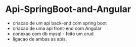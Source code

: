 # Api-SpringBoot-and-Angular
- criacao de um api back-end com spring boot
- criacao de uma api front-end com Angular
- conexao com db mysql - feito um crud
- ligacao de ambas as apis.
  
